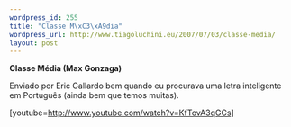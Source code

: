 ```yaml
--- 
wordpress_id: 255
title: "Classe M\xC3\xA9dia"
wordpress_url: http://www.tiagoluchini.eu/2007/07/03/classe-media/
layout: post
---
```

<strong>Classe Média
(Max Gonzaga)</strong>

Enviado por Eric Gallardo bem quando eu procurava uma letra inteligente em Português (ainda bem que temos muitas).

[youtube=http://www.youtube.com/watch?v=KfTovA3qGCs]
